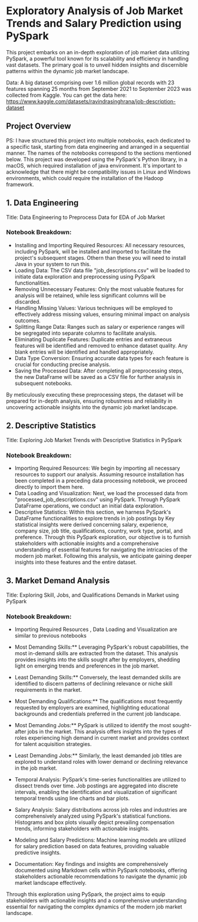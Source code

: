 # Exploratory Analysis of Job Market Trends and Salary Prediction using PySpark
This project embarks on an in-depth exploration of job market data utilizing PySpark, a powerful tool known for its scalability and efficiency in handling vast datasets. The primary goal is to unveil hidden insights and discernible patterns within the dynamic job market landscape.

Data:  A big dataset comprising over 1.6 million global records with 23 features spanning 25 months from September 2021 to September 2023 was collected from Kaggle. You can get the data here: https://www.kaggle.com/datasets/ravindrasinghrana/job-description-dataset

## Project Overview
PS: I have structured this project into multiple notebooks, each dedicated to a specific task, starting from data engineering and arranged in a sequential manner. The names of the notebooks correspond to the sections mentioned below. This project was developed using the PySpark's Python library, in a macOS, which required installation of java environment. It's important to acknowledge that there might be compatibility issues in Linux and Windows environments, which could require the installation of the Hadoop framework.

## 1. Data Engineering
Title: Data Engineering to Preprocess Data for EDA of Job Market

### Notebook Breakdown: 
- Installing and Importing Required Resources: All necessary resources, including PySpark, will be installed and imported to facilitate the project's subsequent stages. Othern than these you will need to install Java in your system to run this. 
- Loading Data: The CSV data file "job_descriptions.csv" will be loaded to initiate data exploration and preprocessing using PySpark functionalities.
- Removing Unnecessary Features: Only the most valuable features for analysis will be retained, while less significant columns will be discarded.
- Handling Missing Values: Various techniques will be employed to effectively address missing values, ensuring minimal impact on analysis outcomes.
- Splitting Range Data: Ranges such as salary or experience ranges will be segregated into separate columns to facilitate analysis.
- Eliminating Duplicate Features: Duplicate entries and extraneous features will be identified and removed to enhance dataset quality. Any blank entries will be identified and handled appropriately.
- Data Type Conversion: Ensuring accurate data types for each feature is crucial for conducting precise analysis.
- Saving the Processed Data: After completing all preprocessing steps, the new DataFrame will be saved as a CSV file for further analysis in subsequent notebooks.

By meticulously executing these preprocessing steps, the dataset will be prepared for in-depth analysis, ensuring robustness and reliability in uncovering actionable insights into the dynamic job market landscape.


## 2. Descriptive Statistics
Title: Exploring Job Market Trends with Descriptive Statistics in PySpark

### Notebook Breakdown: 
- Importing Required Resources: We begin by importing all necessary resources to support our analysis. Assuming resource installation has been completed in a preceding data processing notebook, we proceed directly to import them here.
- Data Loading and Visualization: Next, we load the processed data from "processed_job_descriptions.csv" using PySpark. Through PySpark DataFrame operations, we conduct an initial data exploration.
- Descriptive Statistics: Within this section, we harness PySpark's DataFrame functionalities to explore trends in job postings by Key statistical insights were derived concerning salary, experience, company size, job title, qualifications, country, work type, portal, and preference.
Through this PySpark exploration, our objective is to furnish stakeholders with actionable insights and a comprehensive understanding of essential features for navigating the intricacies of the modern job market. Following this analysis, we anticipate gaining deeper insights into these features and the entire dataset.


## 3. Market Demand Analysis
Title: Exploring Skill, Jobs, and Qualifications Demands in Market using PySpark

### Notebook Breakdown: 
- Importing Required Resources , Data Loading and Visualization are similar to previous notebooks
- Most Demanding Skills:** Leveraging PySpark's robust capabilities, the most in-demand skills are extracted from the dataset. This analysis provides insights into the skills sought after by employers, shedding light on emerging trends and preferences in the job market.
- Least Demanding Skills:** Conversely, the least demanded skills are identified to discern patterns of declining relevance or niche skill requirements in the market.
- Most Demanding Qualifications:** The qualifications most frequently requested by employers are examined, highlighting educational backgrounds and credentials preferred in the current job landscape.
- Most Demanding Jobs:** PySpark is utilized to identify the most sought-after jobs in the market. This analysis offers insights into the types of roles experiencing high demand in current market and provides context for talent acquisition strategies.
- Least Demanding Jobs:** Similarly, the least demanded job titles are explored to understand roles with lower demand or declining relevance in the job market.


- Temporal Analysis: PySpark's time-series functionalities are utilized to dissect trends over time. Job postings are aggregated into discrete intervals, enabling the identification and visualization of significant temporal trends using line charts and bar plots.

- Salary Analysis: Salary distributions across job roles and industries are comprehensively analyzed using PySpark's statistical functions. Histograms and box plots visually depict prevailing compensation trends, informing stakeholders with actionable insights.

- Modeling and Salary Predictions: Machine learning models are utilized for salary prediction based on data features, providing valuable predictive insights.

- Documentation: Key findings and insights are comprehensively documented using Markdown cells within PySpark notebooks, offering stakeholders actionable recommendations to navigate the dynamic job market landscape effectively.

Through this exploration using PySpark, the project aims to equip stakeholders with actionable insights and a comprehensive understanding essential for navigating the complex dynamics of the modern job market landscape.





